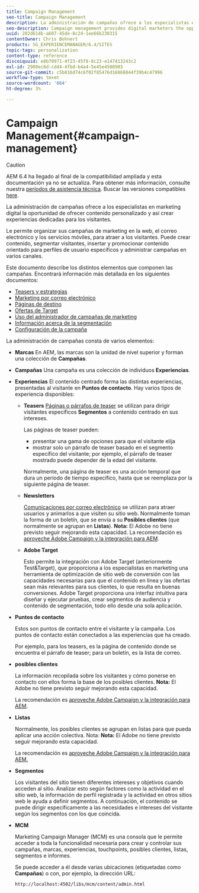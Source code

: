 ```yaml
---
title: Campaign Management
seo-title: Campaign Management
description: La administración de campañas ofrece a los especialistas en marketing digital la oportunidad de ofrecer contenido personalizado y así crear experiencias dedicadas para los visitantes. Le permite organizar sus campañas de marketing en la web, el correo electrónico y los servicios móviles, para atraer a los visitantes.
seo-description: Campaign management provides digital marketers the opportunity to deliver personalized content and so create dedicated experiences for visitors. It allows you to orchestrate your marketing campaigns across the web, email and mobile services and so engage your visitors.
uuid: 202d614b-a607-45de-8c24-1ee66b230315
contentOwner: Chris Bohnert
products: SG_EXPERIENCEMANAGER/6.4/SITES
topic-tags: personalization
content-type: reference
discoiquuid: e8b70971-4f23-45f8-8c23-e147413243c2
exl-id: 2980ec6d-cdd4-4fbd-b4a4-5e45e4508903
source-git-commit: c5b816d74c6f02f85476d16868844f39b4c47996
workflow-type: tm+mt
source-wordcount: '664'
ht-degree: 3%

---
```


# Campaign Management{#campaign-management}

>[!CAUTION]
>
>AEM 6.4 ha llegado al final de la compatibilidad ampliada y esta documentación ya no se actualiza. Para obtener más información, consulte nuestra [períodos de asistencia técnica](https://helpx.adobe.com/es/support/programs/eol-matrix.html). Buscar las versiones compatibles [here](https://experienceleague.adobe.com/docs/).

La administración de campañas ofrece a los especialistas en marketing digital la oportunidad de ofrecer contenido personalizado y así crear experiencias dedicadas para los visitantes.

Le permite organizar sus campañas de marketing en la web, el correo electrónico y los servicios móviles, para atraer a los visitantes. Puede crear contenido, segmentar visitantes, insertar y promocionar contenido orientado para perfiles de usuario específicos y administrar campañas en varios canales.

Este documento describe los distintos elementos que componen las campañas. Encontrará información más detallada en los siguientes documentos:

* [Teasers y estrategias](/help/sites-classic-ui-authoring/classic-personalization-campaigns-teasers-strategy.md)
* [Marketing por correo electrónico](/help/sites-classic-ui-authoring/classic-personalization-campaigns-email.md)
* [Páginas de destino](/help/sites-classic-ui-authoring/classic-personalization-campaigns-landingpage.md)
* [Ofertas de Target](/help/sites-classic-ui-authoring/classic-personalization-campaigns-target-offers.md)
* [Uso del administrador de campañas de marketing](/help/sites-classic-ui-authoring/classic-personalization-campaigns-mktg-manager.md)
* [Información acerca de la segmentación](/help/sites-classic-ui-authoring/classic-personalization-campaigns-segmentation.md)
* [Configuración de la campaña](/help/sites-classic-ui-authoring/classic-personalization-campaigns-setting-up-your.md)

La administración de campañas consta de varios elementos:

* **Marcas**
En AEM, las marcas son la unidad de nivel superior y forman una colección de 
**Campañas**.

* **Campañas**
Una campaña es una colección de individuos 
**Experiencias**.

* **Experiencias**
El contenido centrado forma las distintas experiencias, presentadas al visitante en 
**Puntos de contacto**. Hay varios tipos de experiencia disponibles:

   * **Teasers**
      [Páginas o párrafos de teaser](#teasers) se utilizan para dirigir visitantes específicos **Segmentos** a contenido centrado en sus intereses.

      Las páginas de teaser pueden:

      * presentar una gama de opciones para que el visitante elija
      * mostrar solo un párrafo de teaser basado en el segmento específico del visitante; por ejemplo, el párrafo de teaser mostrado puede depender de la edad del visitante.

      Normalmente, una página de teaser es una acción temporal que dura un período de tiempo específico, hasta que se reemplaza por la siguiente página de teaser.

   * **Newsletters**

      [Comunicaciones por correo electrónico](#emailmarketing) se utilizan para atraer usuarios y animarlos a que visiten su sitio web. Normalmente toman la forma de un boletín, que se envía a su **Posibles clientes** (que normalmente se agrupan en **Listas**). **Nota:** El Adobe no tiene previsto seguir mejorando esta capacidad. La recomendación es [aproveche Adobe Campaign y la integración para AEM](/help/sites-administering/campaign.md).

   * **Adobe Target**

      Esto permite la integración con Adobe Target (anteriormente Test&amp;Target), que proporciona a los especialistas en marketing una herramienta de optimización de sitio web de conversión con las capacidades necesarias para que el contenido en línea y las ofertas sean más relevantes para sus clientes, lo que resulta en buenas conversiones. Adobe Target proporciona una interfaz intuitiva para diseñar y ejecutar pruebas, crear segmentos de audiencia y contenido de segmentación, todo ello desde una sola aplicación.


* **Puntos de contacto**

   Estos son puntos de contacto entre el visitante y la campaña. Los puntos de contacto están conectados a las experiencias que ha creado.

   Por ejemplo, para los teasers, es la página de contenido donde se encuentra el párrafo de teaser; para un boletín, es la lista de correo.

* **posibles clientes**

   La información recopilada sobre los visitantes y cómo ponerse en contacto con ellos forma la base de los posibles clientes. **Nota:** El Adobe no tiene previsto seguir mejorando esta capacidad.

   La recomendación es [aproveche Adobe Campaign y la integración para AEM](/help/sites-administering/campaign.md).

* **Listas**

   Normalmente, los posibles clientes se agrupan en listas para que pueda aplicar una acción colectiva. Nota: **Nota:** El Adobe no tiene previsto seguir mejorando esta capacidad.

   La recomendación es [aproveche Adobe Campaign y la integración para AEM.](/help/sites-administering/campaign.md)

* **Segmentos**

   Los visitantes del sitio tienen diferentes intereses y objetivos cuando acceden al sitio. Analizar esto según factores como la actividad en el sitio web, la información de perfil registrada y la actividad en otros sitios web le ayuda a definir segmentos. A continuación, el contenido se puede dirigir específicamente a las necesidades e intereses del visitante según los segmentos con los que coincida.

* **MCM**

   Marketing Campaign Manager (MCM) es una consola que le permite acceder a toda la funcionalidad necesaria para crear y controlar sus campañas, marcas, experiencias, touchpoints, posibles clientes, listas, segmentos e informes.

   Se puede acceder a él desde varias ubicaciones (etiquetadas como **Campañas**) o con, por ejemplo, la dirección URL:

   `http://localhost:4502/libs/mcm/content/admin.html`
